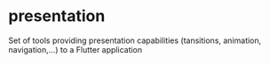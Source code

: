 # presentation
Set of tools providing presentation capabilities (tansitions, animation, navigation,...) to a Flutter application
